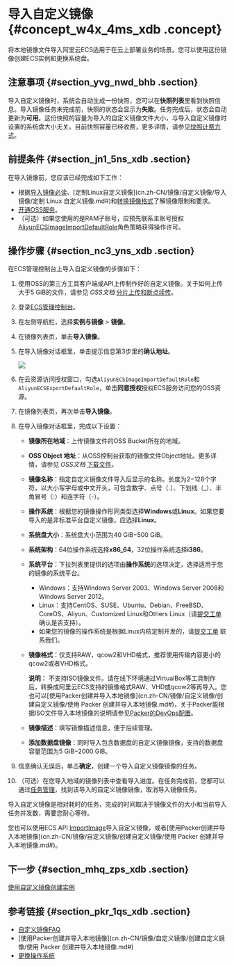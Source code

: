 # 导入自定义镜像 {#concept_w4x_4ms_xdb .concept}

将本地镜像文件导入阿里云ECS适用于在云上部署业务的场景。您可以使用这份镜像创建ECS实例和更换系统盘。

## 注意事项 {#section_yvg_nwd_bhb .section}

导入自定义镜像时，系统会自动生成一份快照，您可以在**快照列表**里看到快照信息。导入镜像任务未完成前，快照的状态会显示为**失败**。任务完成后，状态会自动更新为**可用**。这份快照的容量为导入的自定义镜像文件大小，与导入自定义镜像时设置的系统盘大小无关。目前快照容量已经收费，更多详情，请参见[快照计费方式](../cn.zh-CN/产品定价/快照计费方式.md#)。

## 前提条件 {#section_jn1_5ns_xdb .section}

在导入镜像前，您应该已经完成如下工作：

-   根据[导入镜像必读](cn.zh-CN/镜像/自定义镜像/导入镜像/导入镜像必读.md#)、[定制Linux自定义镜像](cn.zh-CN/镜像/自定义镜像/导入镜像/定制 Linux 自定义镜像.md#)和[转换镜像格式](cn.zh-CN/镜像/自定义镜像/导入镜像/转换镜像格式.md#)了解镜像限制和要求。
-   [开通OSS服务](../../../../../cn.zh-CN/快速入门/开通OSS服务.md#)。
-   （可选）如果您使用的是RAM子账号，应预先联系主账号授权[AliyunECSImageImportDefaultRole](https://ram.console.aliyun.com/#/role/detail/AliyunECSImageImportDefaultRole/info)角色策略获得操作许可。

## 操作步骤 {#section_nc3_yns_xdb .section}

在ECS管理控制台上导入自定义镜像的步骤如下：

1.  使用OSS的第三方工具客户端或API上传制作好的自定义镜像。关于如何上传大于5 GiB的文件，请参见 *OSS文档* [分片上传和断点续传](../../../../../cn.zh-CN/开发指南/上传文件（Object）/分片上传和断点续传.md#)。
2.  登录[ECS管理控制台](https://ecs.console.aliyun.com)。
3.  在左侧导航栏，选择**实例与镜像** \> **镜像**。
4.  在镜像列表页，单击**导入镜像**。
5.  在导入镜像对话框里，单击提示信息第3步里的**确认地址**。

    ![](http://static-aliyun-doc.oss-cn-hangzhou.aliyuncs.com/assets/img/9706/15608368287027_zh-CN.png)

6.  在云资源访问授权窗口，勾选`AliyunECSImageImportDefaultRole`和`AliyunECSExportDefaultRole`，单击**同意授权**授权ECS服务访问您的OSS资源。
7.  在镜像列表页，再次单击**导入镜像**。
8.  在导入镜像对话框里，完成以下设置：
    -   **镜像所在地域**：上传镜像文件的OSS Bucket所在的地域。
    -   **OSS Object 地址**：从OSS控制台获取的镜像文件Object地址。更多详情，请参见 *OSS文档* [下载文件](../../../../../cn.zh-CN/控制台用户指南/上传、下载和管理文件/下载文件.md#)。
    -   **镜像名称**：指定自定义镜像文件导入后显示的名称。长度为2−128个字符，以大小写字母或中文开头，可包含数字、点号（.）、下划线（\_）、半角冒号（:）和连字符（-）。
    -   **操作系统**：根据您的镜像操作形同类型选择**Windows**或**Linux**。如果您要导入的是非标准平台自定义镜像，应选择**Linux**。
    -   **系统盘大小**：系统盘大小范围为40 GiB−500 GiB。
    -   **系统架构**：64位操作系统选择**x86\_64**，32位操作系统选择**i386**。
    -   **系统平台**：下拉列表里提供的选项由**操作系统**的选项决定，选择适用于您的镜像的系统平台。
        -   Windows：支持Windows Server 2003、Windows Server 2008和Windows Server 2012。
        -   Linux：支持CentOS、SUSE、Ubuntu、Debian、FreeBSD、CoreOS、Aliyun、Customized Linux和Others Linux（请[提交工单](https://selfservice.console.aliyun.com/ticket/createIndex.htm) 确认是否支持）。
        -   如果您的镜像的操作系统是根据Linux内核定制开发的，请[提交工单](https://selfservice.console.aliyun.com/ticket/createIndex.htm) 联系我们。
    -   **镜像格式**：仅支持RAW，qcow2和VHD格式，推荐使用传输内容更小的qcow2或者VHD格式。

        **说明：** 不支持ISO镜像文件。请在线下环境通过VirtualBox等工具制作后，转换成阿里云ECS支持的镜像格式RAW、VHD或qcow2等再导入。您也可以[使用Packer创建并导入本地镜像](cn.zh-CN/镜像/自定义镜像/创建自定义镜像/使用 Packer 创建并导入本地镜像.md#)，关于Packer能根据ISO文件导入本地镜像的说明请参见[Packer的DevOps配置](../cn.zh-CN/最佳实践/Packer实践之镜像即代码/Packer的DevOps配置.md#)。

    -   **镜像描述**：填写镜像描述信息，便于后续管理。
    -   **添加数据盘镜像**：同时导入包含数据盘的自定义镜像镜像，支持的数据盘容量范围为5 GiB−2000 GiB。
9.  信息确认无误后，单击**确定**，创建一个导入自定义镜像镜像的任务。
10. （可选）在您导入地域的镜像列表中查看导入进度。在任务完成前，您都可以通过[任务管理](https://ecs.console.aliyun.com/#/task/region/)，找到该导入的自定义镜像镜像，取消导入镜像任务。

导入自定义镜像是相对耗时的任务，完成的时间取决于镜像文件的大小和当前导入任务并发数，需要您耐心等待。

您也可以使用ECS API [ImportImage](../cn.zh-CN/API参考/镜像/ImportImage.md#)导入自定义镜像，或者[使用Packer创建并导入本地镜像](cn.zh-CN/镜像/自定义镜像/创建自定义镜像/使用 Packer 创建并导入本地镜像.md#)。

## 下一步 {#section_mhq_zps_xdb .section}

[使用自定义镜像创建实例](cn.zh-CN/实例/创建实例/使用自定义镜像创建实例.md#)

## 参考链接 {#section_pkr_1qs_xdb .section}

-   [自定义镜像FAQ](https://help.aliyun.com/document_detail/40549.html)
-   [使用Packer创建并导入本地镜像](cn.zh-CN/镜像/自定义镜像/创建自定义镜像/使用 Packer 创建并导入本地镜像.md#)
-   [更换操作系统](cn.zh-CN/镜像/更换操作系统.md#)

